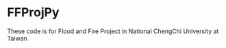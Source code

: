 FFProjPy
========

These code is for Flood and Fire Project in National ChengChi University at Taiwan
